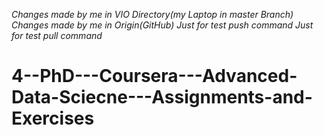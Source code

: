 *Changes made by me in VIO Directory(my Laptop in master Branch)*
*Changes made by me in Origin(GitHub)*
*Just for test push command* 
*Just for test pull command* 
# 4--PhD---Coursera---Advanced-Data-Sciecne---Assignments-and-Exercises
